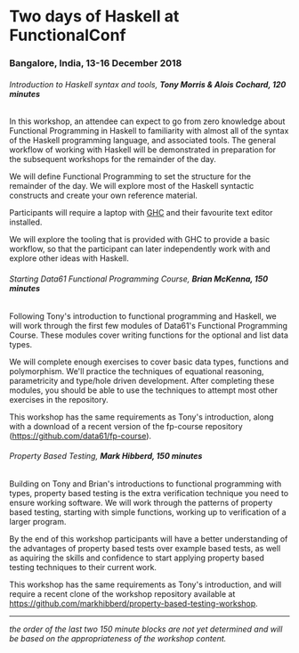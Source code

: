 # Two days of Haskell at FunctionalConf

### Bangalore, India, 13-16 December 2018

###### Introduction to Haskell syntax and tools, **Tony Morris & Alois Cochard, 120 minutes**

In this workshop, an attendee can expect to go from zero knowledge about Functional Programming in Haskell to familiarity with almost all of the syntax of the Haskell programming language, and associated tools. The general workflow of working with Haskell will be demonstrated in preparation for the subsequent workshops for the remainder of the day.

We will define Functional Programming to set the structure for the remainder of the day. We will explore most of the Haskell syntactic constructs and create your own reference material.

Participants will require a laptop with [GHC](http://haskell.org/ghc) and their favourite text editor installed.

We will explore the tooling that is provided with GHC to provide a basic workflow, so that the participant can later independently work with and explore other ideas with Haskell.

###### Starting Data61 Functional Programming Course, **Brian McKenna, 150 minutes**

Following Tony's introduction to functional programming and Haskell, we will work through the first few modules of Data61's Functional Programming Course. These modules cover writing functions for the optional and list data types.

We will complete enough exercises to cover basic data types, functions and polymorphism. We'll practice the techniques of equational reasoning, parametricity and type/hole driven development. After completing these modules, you should be able to use the techniques to attempt most other exercises in the repository.

This workshop has the same requirements as Tony's introduction, along with a download of a recent version of the fp-course repository (https://github.com/data61/fp-course).

###### Property Based Testing, **Mark Hibberd, 150 minutes**

Building on Tony and Brian's introductions to functional programming with types, property based testing is the extra verification technique you need to ensure working software. We will work through the patterns of property based testing, starting with simple functions, working up to verification of a larger program.

By the end of this workshop participants will have a better understanding of the advantages of property based tests over example based tests, as well as aquiring the skills and confidence to start applying property based testing techniques to their current work.

This workshop has the same requirements as Tony's introduction, and will require a recent clone of the workshop repository available at https://github.com/markhibberd/property-based-testing-workshop.


----

*the order of the last two 150 minute blocks are not yet determined and will be based on the appropriateness of the workshop content.*
